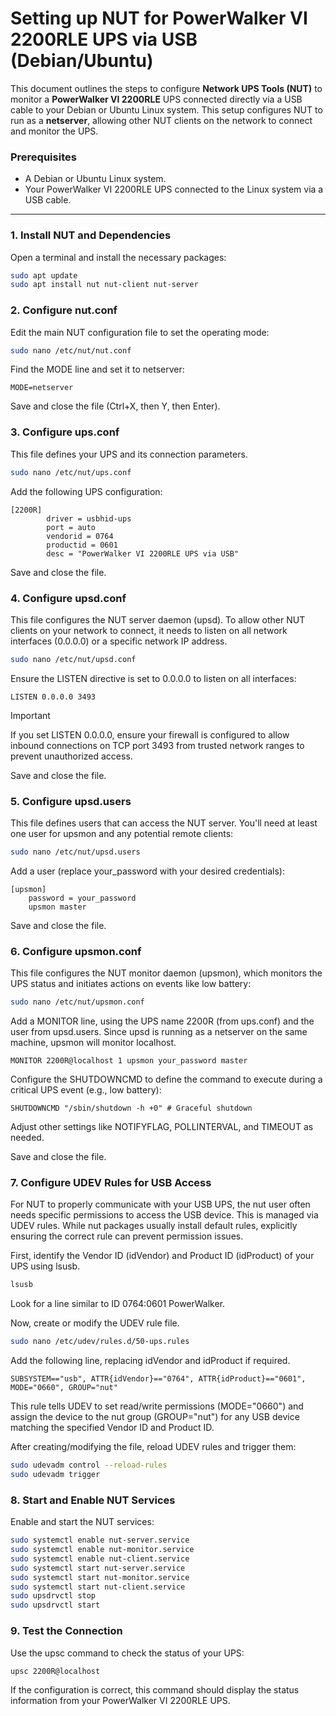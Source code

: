 # Setting up NUT for PowerWalker VI 2200RLE UPS via USB (Debian/Ubuntu)

This document outlines the steps to configure **Network UPS Tools (NUT)** to monitor a **PowerWalker VI 2200RLE** UPS connected directly via a USB cable to your Debian or Ubuntu Linux system. This setup configures NUT to run as a **netserver**, allowing other NUT clients on the network to connect and monitor the UPS.

### Prerequisites

* A Debian or Ubuntu Linux system.
* Your PowerWalker VI 2200RLE UPS connected to the Linux system via a USB cable.

---

### 1. Install NUT and Dependencies

Open a terminal and install the necessary packages:

```bash
sudo apt update
sudo apt install nut nut-client nut-server
```

### 2. Configure nut.conf

Edit the main NUT configuration file to set the operating mode:

```bash
sudo nano /etc/nut/nut.conf
```

Find the MODE line and set it to netserver:

``` apacheconf
MODE=netserver
```

Save and close the file (Ctrl+X, then Y, then Enter).
### 3. Configure ups.conf

This file defines your UPS and its connection parameters.

```bash
sudo nano /etc/nut/ups.conf
```

Add the following UPS configuration:

```
[2200R]
        driver = usbhid-ups
        port = auto
        vendorid = 0764
        productid = 0601
        desc = "PowerWalker VI 2200RLE UPS via USB"
```

Save and close the file.
### 4. Configure upsd.conf

This file configures the NUT server daemon (upsd). To allow other NUT clients on your network to connect, it needs to listen on all network interfaces (0.0.0.0) or a specific network IP address.

```bash
sudo nano /etc/nut/upsd.conf
```

Ensure the LISTEN directive is set to 0.0.0.0 to listen on all interfaces:

```
LISTEN 0.0.0.0 3493
```
> [!IMPORTANT]  
> If you set LISTEN 0.0.0.0, ensure your firewall is configured to allow inbound connections on TCP port 3493 from trusted network ranges to prevent unauthorized access.

Save and close the file.
### 5. Configure upsd.users

This file defines users that can access the NUT server. You'll need at least one user for upsmon and any potential remote clients:

```bash
sudo nano /etc/nut/upsd.users
```

Add a user (replace your_password with your desired credentials):

```
[upsmon]
    password = your_password
    upsmon master
```

Save and close the file.
### 6. Configure upsmon.conf

This file configures the NUT monitor daemon (upsmon), which monitors the UPS status and initiates actions on events like low battery:

```bash
sudo nano /etc/nut/upsmon.conf
```

Add a MONITOR line, using the UPS name 2200R (from ups.conf) and the user from upsd.users. Since upsd is running as a netserver on the same machine, upsmon will monitor localhost.

```
MONITOR 2200R@localhost 1 upsmon your_password master
```

Configure the SHUTDOWNCMD to define the command to execute during a critical UPS event (e.g., low battery):

```
SHUTDOWNCMD "/sbin/shutdown -h +0" # Graceful shutdown
```

Adjust other settings like NOTIFYFLAG, POLLINTERVAL, and TIMEOUT as needed.

Save and close the file.
### 7. Configure UDEV Rules for USB Access

For NUT to properly communicate with your USB UPS, the nut user often needs specific permissions to access the USB device. This is managed via UDEV rules. While nut packages usually install default rules, explicitly ensuring the correct rule can prevent permission issues.

First, identify the Vendor ID (idVendor) and Product ID (idProduct) of your UPS using lsusb.

```bash
lsusb
```

Look for a line similar to ID 0764:0601 PowerWalker.

Now, create or modify the UDEV rule file.

```bash
sudo nano /etc/udev/rules.d/50-ups.rules
```

Add the following line, replacing idVendor and idProduct if required.

```
SUBSYSTEM=="usb", ATTR{idVendor}=="0764", ATTR{idProduct}=="0601", MODE="0660", GROUP="nut"
```

This rule tells UDEV to set read/write permissions (MODE="0660") and assign the device to the nut group (GROUP="nut") for any USB device matching the specified Vendor ID and Product ID.

After creating/modifying the file, reload UDEV rules and trigger them:

```bash
sudo udevadm control --reload-rules
sudo udevadm trigger
```

### 8. Start and Enable NUT Services

Enable and start the NUT services:

```bash
sudo systemctl enable nut-server.service
sudo systemctl enable nut-monitor.service
sudo systemctl enable nut-client.service
sudo systemctl start nut-server.service
sudo systemctl start nut-monitor.service
sudo systemctl start nut-client.service
sudo upsdrvctl stop
sudo upsdrvctl start
```

### 9. Test the Connection

Use the upsc command to check the status of your UPS:

```bash
upsc 2200R@localhost
```

If the configuration is correct, this command should display the status information from your PowerWalker VI 2200RLE UPS.
